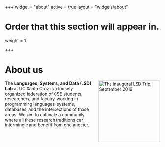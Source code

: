 +++
widget = "about"
active = true
layout = "widgets/about"

# Order that this section will appear in.
weight = 1

+++

# About us

<img src="/img/trip-2019.jpg" width="200" style="float:right; margin-left:20px; margin-bottom: 10px;" alt="The inaugural LSD Trip, September 2019" />

The **Languages, Systems, and Data (LSD) Lab** at UC Santa Cruz is a loosely organized federation of [CSE](https://www.soe.ucsc.edu/departments/computer-science-and-engineering) students, researchers, and faculty, working in programming languages, systems, databases, and the intersections of those areas.  We aim to cultivate a community where all these research traditions can intermingle and benefit from one another.
